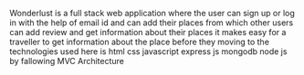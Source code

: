 Wonderlust  is a full stack web application where the user can sign up or log in with the help of email id and can add their places from which other users can add review and get information about their places it makes easy for a traveller to get information about the place before they moving to the technologies used here is html css javascript express js mongodb node js by fallowing MVC Architecture
